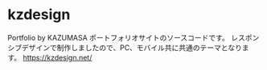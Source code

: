 # kzdesign
Portfolio by KAZUMASA
ポートフォリオサイトのソースコードです。
レスポンシブデザインで制作しましたので、PC、モバイル共に共通のテーマとなります。
https://kzdesign.net/
